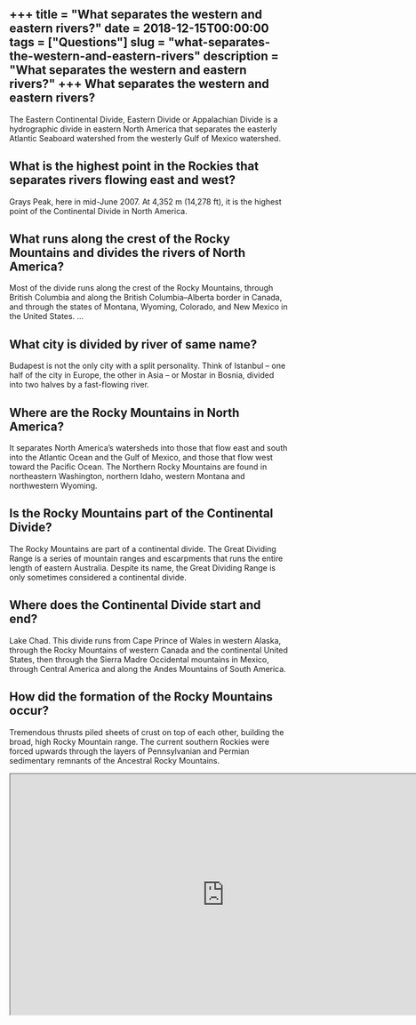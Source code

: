 +++
title = "What separates the western and eastern rivers?"
date = 2018-12-15T00:00:00
tags = ["Questions"]
slug = "what-separates-the-western-and-eastern-rivers"
description = "What separates the western and eastern rivers?"
+++
What separates the western and eastern rivers?
----------------------------------------------

The Eastern Continental Divide, Eastern Divide or Appalachian Divide is a hydrographic divide in eastern North America that separates the easterly Atlantic Seaboard watershed from the westerly Gulf of Mexico watershed.

What is the highest point in the Rockies that separates rivers flowing east and west?
-------------------------------------------------------------------------------------

Grays Peak, here in mid-June 2007. At 4,352 m (14,278 ft), it is the highest point of the Continental Divide in North America.

What runs along the crest of the Rocky Mountains and divides the rivers of North America?
-----------------------------------------------------------------------------------------

Most of the divide runs along the crest of the Rocky Mountains, through British Columbia and along the British Columbia–Alberta border in Canada, and through the states of Montana, Wyoming, Colorado, and New Mexico in the United States. …

What city is divided by river of same name?
-------------------------------------------

Budapest is not the only city with a split personality. Think of Istanbul – one half of the city in Europe, the other in Asia – or Mostar in Bosnia, divided into two halves by a fast-flowing river.

Where are the Rocky Mountains in North America?
-----------------------------------------------

It separates North America’s watersheds into those that flow east and south into the Atlantic Ocean and the Gulf of Mexico, and those that flow west toward the Pacific Ocean. The Northern Rocky Mountains are found in northeastern Washington, northern Idaho, western Montana and northwestern Wyoming.

Is the Rocky Mountains part of the Continental Divide?
------------------------------------------------------

The Rocky Mountains are part of a continental divide. The Great Dividing Range is a series of mountain ranges and escarpments that runs the entire length of eastern Australia. Despite its name, the Great Dividing Range is only sometimes considered a continental divide.

Where does the Continental Divide start and end?
------------------------------------------------

Lake Chad. This divide runs from Cape Prince of Wales in western Alaska, through the Rocky Mountains of western Canada and the continental United States, then through the Sierra Madre Occidental mountains in Mexico, through Central America and along the Andes Mountains of South America.

How did the formation of the Rocky Mountains occur?
---------------------------------------------------

Tremendous thrusts piled sheets of crust on top of each other, building the broad, high Rocky Mountain range. The current southern Rockies were forced upwards through the layers of Pennsylvanian and Permian sedimentary remnants of the Ancestral Rocky Mountains.

<iframe allow="accelerometer; autoplay; clipboard-write; encrypted-media; gyroscope; picture-in-picture" allowfullscreen="" class="__youtube_prefs__  epyt-is-override  no-lazyload" data-no-lazy="1" data-origheight="433" data-origwidth="770" data-skipgform_ajax_framebjll="" height="433" id="_ytid_31682" loading="lazy" src="https://www.youtube.com/embed/U93QRMcQU5Y?enablejsapi=1&autoplay=0&cc_load_policy=0&cc_lang_pref=&iv_load_policy=1&loop=0&modestbranding=0&rel=1&fs=1&playsinline=0&autohide=2&theme=dark&color=red&controls=1&" title="YouTube player" width="770"></iframe>